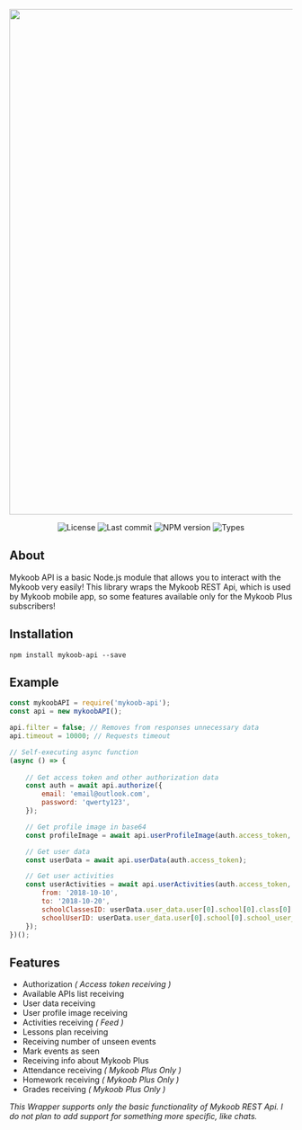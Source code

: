 <p align="center">
	<img src="https://raw.githubusercontent.com/Kirlovon/Mykoob-API/master/logo/logo.svg?sanitize=true" width="900">
</p>

<p align="center">
	<img src="https://img.shields.io/github/license/Kirlovon/Mykoob-API.svg" alt="License">
	<img src="https://img.shields.io/github/last-commit/Kirlovon/Mykoob-API.svg" alt="Last commit">
	<img src="https://img.shields.io/npm/v/mykoob-api.svg" alt="NPM version">
	<img src="https://img.shields.io/npm/types/mykoob-api.svg" alt="Types">
</p>

## About

Mykoob API is a basic Node.js module that allows you to interact with the Mykoob very easily! This library wraps the Mykoob REST Api, which is used by Mykoob mobile app, so some features available only for the Mykoob Plus subscribers!

## Installation

```
npm install mykoob-api --save
```

## Example

```javascript
const mykoobAPI = require('mykoob-api');
const api = new mykoobAPI();

api.filter = false; // Removes from responses unnecessary data
api.timeout = 10000; // Requests timeout

// Self-executing async function
(async () => {
	
	// Get access token and other authorization data
	const auth = await api.authorize({
		email: 'email@outlook.com',
		password: 'qwerty123',
	});

	// Get profile image in base64
	const profileImage = await api.userProfileImage(auth.access_token, 'SMALL');

	// Get user data
	const userData = await api.userData(auth.access_token);

	// Get user activities
	const userActivities = await api.userActivities(auth.access_token, {
		from: '2018-10-10',
		to: '2018-10-20',
		schoolClassesID: userData.user_data.user[0].school[0].class[0].school_classes_id,
		schoolUserID: userData.user_data.user[0].school[0].school_user_id,
	});
})();
```

## Features

-   Authorization _( Access token receiving )_
-   Available APIs list receiving
-   User data receiving
-   User profile image receiving
-   Activities receiving _( Feed )_
-   Lessons plan receiving
-   Receiving number of unseen events
-   Mark events as seen
-   Receiving info about Mykoob Plus
-   Attendance receiving _( Mykoob Plus Only )_
-   Homework receiving _( Mykoob Plus Only )_
-   Grades receiving _( Mykoob Plus Only )_

_This Wrapper supports only the basic functionality of Mykoob REST Api. I do not plan to add support for something more specific, like chats._
